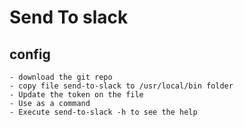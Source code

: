 # Send To slack
## config
	- download the git repo
	- copy file send-to-slack to /usr/local/bin folder
	- Update the token on the file
	- Use as a command
	- Execute send-to-slack -h to see the help 
